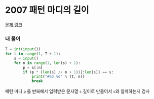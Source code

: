 # 2007 패턴 마디의 길이

[문제 링크](https://swexpertacademy.com/main/code/problem/problemDetail.do?contestProbId=AV5P1kNKAl8DFAUq&categoryId=AV5P1kNKAl8DFAUq&categoryType=CODE)

### 내 풀이

```python
T = int(input())
for t in range(1, T + 1):
    s = input()
    for n in range(1, len(s) + 1):
        p = s[:n]
        if (p * (len(s) // n + 1))[:len(s)] == s:
            print("#%d %d" % (t, n))
            break
```

패턴 마디 `p` 를 반복해서 입력받은 문자열 `s` 길이로 만들어서 `s`와 일치하는지 검사

